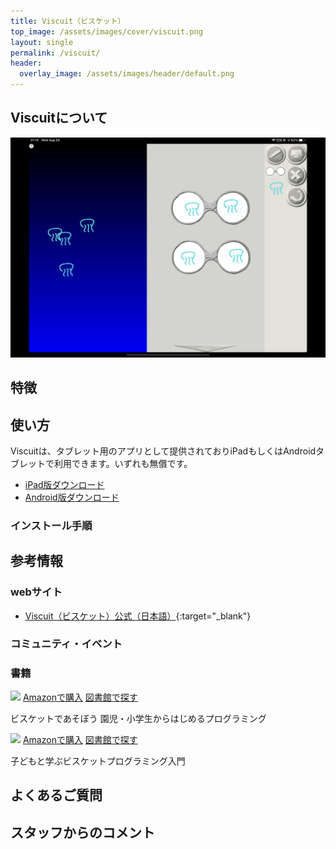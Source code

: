 ```yaml
---
title: Viscuit（ビスケット）
top_image: /assets/images/cover/viscuit.png
layout: single
permalink: /viscuit/
header:
  overlay_image: /assets/images/header/default.png
---
```

## Viscuitについて

![Viscuit画面](/assets/images/screen/viscuit.png)

## 特徴

## 使い方
Viscuitは、タブレット用のアプリとして提供されておりiPadもしくはAndroidタブレットで利用できます。いずれも無償です。

- [iPad版ダウンロード](https://apps.apple.com/jp/app/viscuit-beta/id1081857123)
- [Android版ダウンロード](https://play.google.com/store/apps/details?id=air.com.viscuit.viscuit10app&hl=ja)

### インストール手順

## 参考情報
### webサイト
- [Viscuit（ビスケット）公式（日本語）](https://www.viscuit.com/){:target="_blank"}

### コミュニティ・イベント

### 書籍
<div class="bookshelf">
	<div class="book">
		<img class="cover" src="https://cover.openbd.jp/9784798143057.jpg">
		<a class="btn amazon" href="https://amazon.jp/dp/4798143057" target="blank">Amazonで購入</a>
		<a class="btn library" href="https://calil.jp/book/4798143057" target="blank">図書館で探す</a>
		<p class="title">ビスケットであそぼう 園児・小学生からはじめるプログラミング</p>
	</div>
	<div class="book">
		<img class="cover" src="https://cover.openbd.jp/9784295002826.jpg">
		<a class="btn amazon" href="https://amazon.jp/dp/4295002828" target="blank">Amazonで購入</a>
		<a class="btn library" href="https://calil.jp/book/4295002828" target="blank">図書館で探す</a>
		<p class="title">子どもと学ぶビスケットプログラミング入門</p>
	</div>
</div>

## よくあるご質問

## スタッフからのコメント

